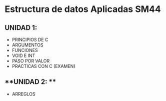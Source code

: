 <h1>Estructura de datos Aplicadas SM44</h1>

## **UNIDAD 1:**
- PRINCIPIOS DE C
- ARGUMENTOS
- FUNCIONES
- VOID E INT
- PASO POR VALOR
- PRACTICAS CON C (EXAMEN)

## **UNIDAD 2: ** 
- ARREGLOS